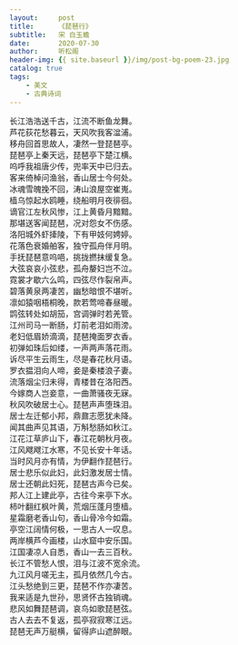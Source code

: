 ```yaml
---
layout:     post
title:      《琵琶行》
subtitle:   宋 白玉蟾
date:       2020-07-30
author:     听松阁
header-img: {{ site.baseurl }}/img/post-bg-poem-23.jpg
catalog: true
tags:
    - 美文
    - 古典诗词
---
```


长江浩浩送千古，江流不断鱼龙舞。<br>
芦花荻花愁暮云，天风吹我客湓浦。<br>
移舟回首思故人，凄然一登琵琶亭。<br>
琵琶亭上秦天远，琵琶亭下楚江横。<br>
呜呼我祖唐少传，兜率天中已归去。<br>
客来倚棹问渔翁，香山居士今何处。<br>
冰魂雪魄挽不回，涛山浪屋空崔嵬。<br>
樯乌惊起水鸥睡，绕船明月夜徘徊。<br>
谪官江左秋风惨，江上黄昏月黯黯。<br>
那堪送客闻琵琶，况对怨女不伤感。<br>
洛阳城外虾撁陵，下有甲妓何娉婷。<br>
花落色衰婚舶客，独守孤舟伴月明。<br>
手抚琵琶意呜唈，挑拢撚抹缓复急。<br>
大弦哀哀小弦悲，孤舟嫠妇岂不泣。<br>
霓裳才歇六么鸣，四弦尽作裂帛声。<br>
碧落黄泉两凄苦，幽愁暗恨不堪听。<br>
凛如猿咽梧桐晚，款若莺啼春昼暖。<br>
鹍弦转处如胡笳，宫调弹时若羌管。<br>
江州司马一断肠，灯前老泪如雨滂。<br>
老妇低眉娇滴滴，琵琶掩面罗衣香。<br>
初弹如珠后如缕，一声两声落花雨。<br>
诉尽平生云雨生，尽是春花秋月语。<br>
罗衣揾泪向人啼，妾是秦楼浪子妻。<br>
流落烟尘归未得，青楼昔在洛阳西。<br>
今嫁商人岂妾意，一曲萧骚夜无寐。<br>
秋风吹破居士心。琵琶声声堕珠泪。<br>
居士左迁郁小邦，鼎鼐志愿犹未降。<br>
闻其曲声见其语，万斛愁肠如秋江。<br>
江花江草庐山下，春江花朝秋月夜。<br>
江风飕飕江水寒，不见长安十年话。<br>
当时风月亦有情，为伊翻作琵琶行。<br>
居士悲乐似此妇，此妇激发居士情。<br>
居士还朝此妇死，琵琶古声今已矣。<br>
邦人江上建此亭，古往今来亭下水。<br>
柿叶翻红枫叶黄，荒烟压蓬月堕樯。<br>
星霜磨老香山句，香山骨冷今如霜。<br>
亭空江阔情何极，一思古人一叹息。<br>
两岸横芦今画楼，山水窟中安乐国。<br>
江国凄凉人自悉，香山一去三百秋。<br>
长江不管愁人恨，泪与江波不宽余流。<br>
九江风月嗟无主，孤月依然几今古。<br>
江头愁绝到三更，琵琶不作亦凄苦。<br>
我来适是九世孙，思贤怀古独销魂。<br>
悲风如舞琵琶调，哀鸟如歌琵琶弦。<br>
古人去去不复返，孤亭寂寂寒江远。<br>
琵琶无声万艇横，留得庐山遮醉眼。<br>
